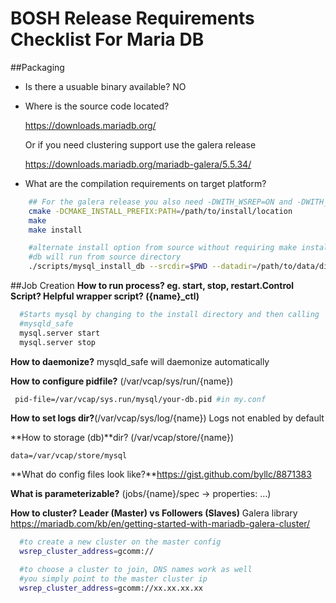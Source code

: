 # BOSH Release Requirements Checklist For Maria DB

##Packaging
  * Is there a usuable binary available?  NO
  * Where is the source code located?

    https://downloads.mariadb.org/

    Or if you need clustering support use the galera release

    https://downloads.mariadb.org/mariadb-galera/5.5.34/

  * What are the compilation requirements on target platform?

```bash
    ## For the galera release you also need -DWITH_WSREP=ON and -DWITH_INNODB_DISALLOW_WRITES=1.
    cmake -DCMAKE_INSTALL_PREFIX:PATH=/path/to/install/location
    make
    make install

    #alternate install option from source without requiring make install
    #db will run from source directory
    ./scripts/mysql_install_db --srcdir=$PWD --datadir=/path/to/data/dir --user=$LOGNAME
```

##Job Creation
  **How to run process? eg. start, stop, restart.Control Script? Helpful
  wrapper script? ({name}_ctl)**

  ```bash
    #Starts mysql by changing to the install directory and then calling
    #mysqld_safe
    mysql.server start
    mysql.server stop
  ```
  **How to daemonize?** mysqld_safe will daemonize automatically

  **How to configure pidfile?** (/var/vcap/sys/run/{name})
  ```bash
   pid-file=/var/vcap/sys.run/mysql/your-db.pid #in my.conf
  ```
  **How to set logs dir?**(/var/vcap/sys/log/{name}) Logs not enabled by default

  **How to storage (db)**dir? (/var/vcap/store/{name})
  ```base
  data=/var/vcap/store/mysql
  ```
  **What do config files look like?**https://gist.github.com/byllc/8871383

  **What is parameterizable?** (jobs/{name}/spec -> properties: …)

  **How to cluster? Leader (Master) vs Followers (Slaves)**
    Galera library
    https://mariadb.com/kb/en/getting-started-with-mariadb-galera-cluster/

  ```bash
    #to create a new cluster on the master config
    wsrep_cluster_address=gcomm://

    #to choose a cluster to join, DNS names work as well
    #you simply point to the master cluster ip
    wsrep_cluster_address=gcomm://xx.xx.xx.xx
  ```



